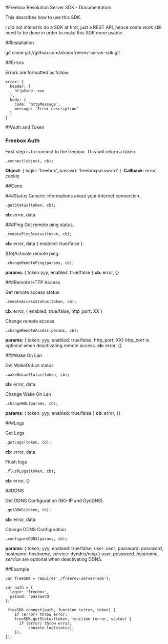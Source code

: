 
#Freebox Revolution Server SDK - Documentation

This describes how to use this SDK.

I did not intend to do a SDK at first, just a REST API, hence some work still need to be done in order to make this SDK more usable.

##Installation

  git clone git://github.com/alram/freerev-server-sdk.git

##Errors

Errors are formatted as follow:

    error: {
      header: {
        httpCode: xxx
      },
      body: {
        code: 'httpMessage',
        message: 'Error description'
      }
    }

##Auth and Token

### Freebox Auth
First step is to connect to the freebox. This will return a token.

    .connect(object, cb);
**Object**: { login: 'freebox', passwd: 'freeboxpassword' }.
**Callback**: error, cookie

##Conn

###Status
Generic informations about your internet connection.

    .getStatus(token, cb);
**cb**: error, data.

###Ping
Get remote ping status.

    .remotePingStatus(token, cb);
**cb**: error, data { enabled: true/false }.

(De)Activate remote ping.

    .changeRemotePing(params, cb);
**params**:
{ token:yyy, enabled: true/false }
**cb**: error, {}

###Remote HTTP Access

Get remote access status

    .remoteAccessStatus(token, cb);
**cb**: error, { enabled: true/false, http_port: XX }

Change remote access

    .changeRemoteAccess(params, cb);
**params**:
{ token: yyy, enabled: true/false, http_port: XX}
*http\_port* is optional when deactivating remote access.
**cb**: error, {}

###Wake On Lan

Get WakeOnLan status

    .wakeOnLanStatus(token, cb);
**cb**: error, data

Change Wake On Lan

    .changeWOL(params, cb);
**params**:
{ token: yyy, enabled: true/false }
**cb**: error, {}

###Logs

Get Logs

    .getLogs(token, cb);
**cb**: error, data

Flush logs

    .flushLogs(token, cb);
**cb**: error, {}

##DDNS

Get DDNS Configuration (NO-IP and DynDNS).

    .getDDNS(token, cb);
**cb**: error, data

Change DDNS Configuration

    .configureDDNS(params, cb);
**params**:
{ token; yyy, enabled: true/false, user: _user_, password: _password_, hostname: _hostname_, service: dyndns/noip }
_user, password, hostname, service_ are optional when deactivating DDNS.

##Example

    var freeSDK = require('./freerev-server-sdk');

    var auth = {
      login: 'freebox',
      passwd: 'password'
    };

     freeSDK.connect(auth, function (error, token) {
    	if (error) throw error;
    	freeSDK.getStatus(token, function (error, status) {
    	  if (error) throw error;
    		  console.log(status);
    	});
    });

